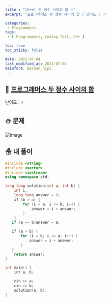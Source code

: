 ```yaml
---
title : "[C++] 두 정수 사이의 합 ⭐"
excerpt: "프로그래머스 두 정수 사이의 합 | 난이도 : ⭐"

categories:
 - Programmers
tags:
 - [ Programmers, Coding Test, C++ ]

toc: true
toc_sticky: false

date: 2021-07-04
last_modified_at: 2021-07-04
mainfont: Bareun_hipi
---
```


## 🍦 [프로그래머스 두 정수 사이의 합](https://programmers.co.kr/learn/courses/30/lessons/12912) 
난이도 : ⭐ 

## ⛄ 문제
![image](D:\github\dozzs.github.io\assets\images\pr1.png)

## ☃ 내 풀이 
```c++
#include <string>
#include <vector>
#include <iostream>
using namespace std;

long long solution(int a, int b) {
    int i;
    long long answer = 0;
    if (b > a) {
        for (i = a; i <= b; i++) {
            answer = i + answer;
        }
    }
   if (a == b)answer = a;

   if (a > b) {
       for (i = b; i <= a; i++) {
           answer = i + answer;
       }
   }
    return answer;
}

int main() {
    int a, b;

    cin >> a;
    cin >> b;
    solution(a, b);
}
```